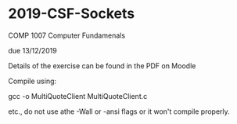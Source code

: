 # 2019-CSF-Sockets 

COMP 1007 Computer Fundamenals

due 13/12/2019

Details of the exercise can be found in the PDF on Moodle

Compile using:

gcc -o MultiQuoteClient MultiQuoteClient.c

etc., do not use athe -Wall or -ansi flags or it won't compile properly.

